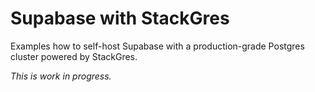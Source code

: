 # Supabase with StackGres

Examples how to self-host Supabase with a production-grade Postgres cluster powered by StackGres.

*This is work in progress.*
